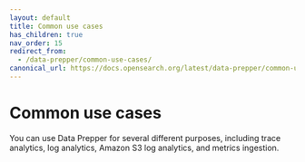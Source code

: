 ```yaml
---
layout: default
title: Common use cases
has_children: true
nav_order: 15
redirect_from: 
  - /data-prepper/common-use-cases/
canonical_url: https://docs.opensearch.org/latest/data-prepper/common-use-cases/common-use-cases/
---
```


# Common use cases

You can use Data Prepper for several different purposes, including trace analytics, log analytics, Amazon S3 log analytics, and metrics ingestion.